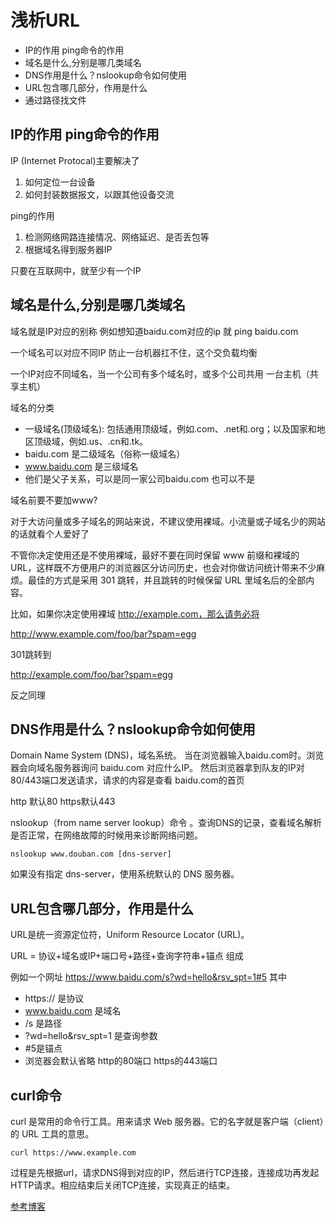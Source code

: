 #  浅析URL

* IP的作用 ping命令的作用
* 域名是什么,分别是哪几类域名
* DNS作用是什么？nslookup命令如何使用
* URL包含哪几部分，作用是什么
* 通过路径找文件 


## IP的作用 ping命令的作用
IP (Internet Protocal)主要解决了
1. 如何定位一台设备
2. 如何封装数据报文，以跟其他设备交流

ping的作用
1. 检测网络网路连接情况、网络延迟、是否丢包等
2. 根据域名得到服务器IP

只要在互联网中，就至少有一个IP


## 域名是什么,分别是哪几类域名

域名就是IP对应的别称
例如想知道baidu.com对应的ip 就  ping baidu.com 

一个域名可以对应不同IP 防止一台机器扛不住，这个交负载均衡

一个IP对应不同域名，当一个公司有多个域名时，或多个公司共用
一台主机（共享主机）

域名的分类

* 一级域名(顶级域名): 包括通用顶级域，例如.com、.net和.org；以及国家和地区顶级域，例如.us、.cn和.tk。
* baidu.com 是二级域名（俗称一级域名）
* www.baidu.com 是三级域名 
* 他们是父子关系，可以是同一家公司baidu.com 也可以不是 

域名前要不要加www?

对于大访问量或多子域名的网站来说，不建议使用裸域。小流量或子域名少的网站的话就看个人爱好了


不管你决定使用还是不使用裸域，最好不要在同时保留 www 前缀和裸域的 URL，这样既不方便用户的浏览器区分访问历史，也会对你做访问统计带来不少麻烦。最佳的方式是采用 301 跳转，并且跳转的时候保留 URL 里域名后的全部内容。

比如，如果你决定使用裸域 http://example.com，那么请务必将   

http://www.example.com/foo/bar?spam=egg 

301跳转到

http://example.com/foo/bar?spam=egg 

反之同理

## DNS作用是什么？nslookup命令如何使用
Domain Name System (DNS)，域名系统。 当在浏览器输入baidu.com时。浏览器会向域名服务器询问 baidu.com 对应什么IP。
然后浏览器拿到队友的IP对80/443端口发送请求，请求的内容是查看
baidu.com的首页

http 默认80 https默认443


nslookup（from name server lookup）命令 。查询DNS的记录，查看域名解析是否正常，在网络故障的时候用来诊断网络问题。

```
nslookup www.douban.com [dns-server]
```
如果没有指定 dns-server，使用系统默认的 DNS 服务器。

## URL包含哪几部分，作用是什么
URL是统一资源定位符，Uniform Resource Locator (URL)。

URL = 协议+域名或IP+端口号+路径+查询字符串+锚点 组成

例如一个网址 https://www.baidu.com/s?wd=hello&rsv_spt=1#5
其中 

* https:// 是协议
* www.baidu.com 是域名
* /s 是路径
* ?wd=hello&rsv_spt=1 是查询参数
* #5是锚点
* 浏览器会默认省略 http的80端口  https的443端口



## curl命令

curl 是常用的命令行工具。用来请求 Web 服务器。它的名字就是客户端（client）的 URL 工具的意思。

```
curl https://www.example.com
```
过程是先根据url，请求DNS得到对应的IP，然后进行TCP连接，连接成功再发起HTTP请求。相应结束后关闭TCP连接，实现真正的结束。

[参考博客](https://juejin.cn/post/6844903989096497160)







